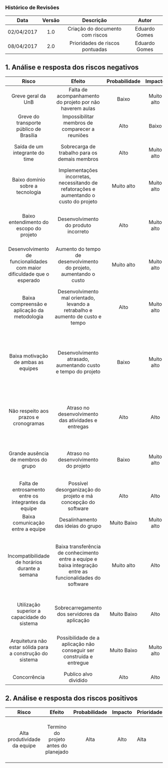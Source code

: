 ### Histórico de Revisões


| Data | Versão | Descrição | Autor |
|:----:|:------:|:---------:|:-----:|
|02/04/2017|1.0|Criação do documento com riscos|Eduardo Gomes|
|08/04/2017|2.0|Prioridades de riscos pontuadas|Eduardo Gomes|


## 1. Análise e resposta dos riscos negativos
| Risco | Efeito | Probabilidade | Impacto | Prioridade | Ação | Estratégia | Responsável |
|:-----------------------------------------------------------------------:|:-----------------------------------------------------------------------------------------------------------:|:-------------:|:----------:|------------|:--------------------------------------------------------------------------------------------------------------------------------------:|:----------:|:-----------:|
| Greve geral da UnB | Falta de acompanhamento do projeto por não haverem aulas | Baixo | Muito alto | Médio | Reunir integrantes para posicionamento sobre o assunto | Aceitar | Todos |
| Greve do transporte público de Brasília | Impossibilitar membros de comparecer a reuniões | Alto | Baixo | Médio | Reuniões virtuais | Aceitar | Todos |
| Saída de um integrante do time | Sobrecarga de trabalho para os demais membros | Alto | Muito alto | Alta | Encorajamento e comunicação constante entre a equipe | Mitigar | Eduardo |
| Baixo domínio sobre a tecnologia | Implementações incorretas, necessitando de refatorações e aumentando o custo do projeto | Muito alto | Muito alto | Alta | Treinamentos constantes sobre os diversos aspectos da tecnologia empregada | Mitigar | Matheus |
| Baixo entendimento do escopo do projeto | Desenvolvimento do produto incorreto | Alto | Muito alto | Alta | Comunicação constante entre os membros para manter o alinhamento da equipe | Mitigar | Daniel |
| Desenvolvimento de funcionalidades com maior dificuldade que o esperado | Aumento do tempo de desenvolvimento do projeto, aumentando o custo | Muito alto | Muito alto | Alta | Estudo prévio sobre as tecnologias mais desafiadoras relativas ao projeto | Mitigar | Matheus |
| Baixa compreensão e aplicação da metodologia | Desenvolvimento mal orientado, levando a retrabalho e aumento de custo e tempo | Alto | Muito alto | Alta | Alinhamento sobre os objetivos de cada metodologia, bem como suas práticas | Mitigar | Alexandre |
| Baixa motivação de ambas as equipes | Desenvolvimento atrasado, aumentando custo e tempo do projeto | Baixo | Muito alto | Médio | Observação por parte da equipe de gerência de cada indivíduo da equipe de desenvolvimento, de forma a fornecer todo suporte necessário | Mitigar | Eduardo |
| Não respeito aos prazos e cronogramas | Atraso no desenvolvimento das atividades e entregas | Alto | Alto | Alta | Comunicação constante entre os membros para manter o alinhamento as atividades e datas de entrega. | Mitigar | Brasil |
| Grande ausência de membros do grupo | Atraso no desenvolvimento do projeto | Baixo | Muito alto | Médio | Comunicação entre os membros da equipe e motivação da equipe | Evitar | Rafael |
| Falta de entrosamento entre os integrantes da equipe | Possível desorganização do projeto e má concepção do software | Alto | Alto | Alta | Motivação da equipe em relação ao software a ser implementado | Evitar | Daniel |
| Baixa comunicação entre a equipe | Desalinhamento das ideias do grupo | Muito Baixo | Muito alto | Baixa | Maior motivação da equipe | Evitar | Eduardo |
| Incompatibilidade de horários durante a semana | Baixa transferência de conhecimento entre a equipe  e baixa integração entre as funcionalidades do software | Muito alto | Alto | Alta | Reuniões não presenciais, reuniões com menos integrantes, onde cada subgrupo informe o que aconteceu na reunião para o resto da equipe | Mitigar | Todos |
| Utilização superior a capacidade do sistema | Sobrecarregamento dos servidores da aplicação | Muito Baixo | Alto | Baixa | Aumentar a capacidade de armazenamento e processamento dos servidores | Mitigar | Alexandre |
| Arquitetura não estar sólida para a construção do sistema | Possibilidade de a aplicação não conseguir ser construída e entregue | Muito Baixo | Muito alto | Baixa | Implementar as funcionalidades críticas primeiro para validar a arquitetura utilizada | Evitar | Brasil |
| Concorrência | Publico alvo dividido | Alto | Alto | Alta | Continuar com o projeto | Aceitar | Eduardo |

## 2. Análise e resposta dos riscos positivos
| Risco | Efeito | Probabilidade | Impacto | Prioridade | Ação | Estratégia | Responsável |
|:----------------------------:|:-------------------------------------:|:-------------:|:-------:|------------|:---------------------------------------------------------------------------:|:----------:|:-----------:|
| Alta produtividade da equipe | Termino do projeto antes do planejado | Alta | Alto | Alta | Revisar artefatos, refatoração do código, inclusão de novas funcionalidades | Aceitar | Todos |